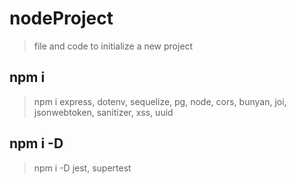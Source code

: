 # nodeProject

> file and code to initialize a new project

## npm i 
> npm i express, dotenv, sequelize, pg, node, cors, bunyan, joi, jsonwebtoken, sanitizer, xss, uuid

## npm i -D
> npm i -D jest, supertest
